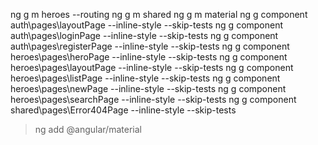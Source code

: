 ng g m heroes --routing
ng g m shared
ng g m material
ng g component auth\pages\layoutPage --inline-style --skip-tests
ng g component auth\pages\loginPage --inline-style --skip-tests
ng g component auth\pages\registerPage --inline-style --skip-tests
ng g component heroes\pages\heroPage --inline-style --skip-tests
ng g component heroes\pages\layoutPage --inline-style --skip-tests
ng g component heroes\pages\listPage --inline-style --skip-tests
ng g component heroes\pages\newPage --inline-style --skip-tests
ng g component heroes\pages\searchPage --inline-style --skip-tests
ng g component shared\pages\Error404Page --inline-style --skip-tests


> ng add @angular/material
